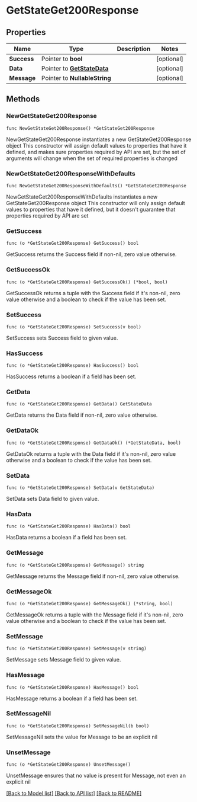 # GetStateGet200Response

## Properties

Name | Type | Description | Notes
------------ | ------------- | ------------- | -------------
**Success** | Pointer to **bool** |  | [optional] 
**Data** | Pointer to [**GetStateData**](GetStateData.md) |  | [optional] 
**Message** | Pointer to **NullableString** |  | [optional] 

## Methods

### NewGetStateGet200Response

`func NewGetStateGet200Response() *GetStateGet200Response`

NewGetStateGet200Response instantiates a new GetStateGet200Response object
This constructor will assign default values to properties that have it defined,
and makes sure properties required by API are set, but the set of arguments
will change when the set of required properties is changed

### NewGetStateGet200ResponseWithDefaults

`func NewGetStateGet200ResponseWithDefaults() *GetStateGet200Response`

NewGetStateGet200ResponseWithDefaults instantiates a new GetStateGet200Response object
This constructor will only assign default values to properties that have it defined,
but it doesn't guarantee that properties required by API are set

### GetSuccess

`func (o *GetStateGet200Response) GetSuccess() bool`

GetSuccess returns the Success field if non-nil, zero value otherwise.

### GetSuccessOk

`func (o *GetStateGet200Response) GetSuccessOk() (*bool, bool)`

GetSuccessOk returns a tuple with the Success field if it's non-nil, zero value otherwise
and a boolean to check if the value has been set.

### SetSuccess

`func (o *GetStateGet200Response) SetSuccess(v bool)`

SetSuccess sets Success field to given value.

### HasSuccess

`func (o *GetStateGet200Response) HasSuccess() bool`

HasSuccess returns a boolean if a field has been set.

### GetData

`func (o *GetStateGet200Response) GetData() GetStateData`

GetData returns the Data field if non-nil, zero value otherwise.

### GetDataOk

`func (o *GetStateGet200Response) GetDataOk() (*GetStateData, bool)`

GetDataOk returns a tuple with the Data field if it's non-nil, zero value otherwise
and a boolean to check if the value has been set.

### SetData

`func (o *GetStateGet200Response) SetData(v GetStateData)`

SetData sets Data field to given value.

### HasData

`func (o *GetStateGet200Response) HasData() bool`

HasData returns a boolean if a field has been set.

### GetMessage

`func (o *GetStateGet200Response) GetMessage() string`

GetMessage returns the Message field if non-nil, zero value otherwise.

### GetMessageOk

`func (o *GetStateGet200Response) GetMessageOk() (*string, bool)`

GetMessageOk returns a tuple with the Message field if it's non-nil, zero value otherwise
and a boolean to check if the value has been set.

### SetMessage

`func (o *GetStateGet200Response) SetMessage(v string)`

SetMessage sets Message field to given value.

### HasMessage

`func (o *GetStateGet200Response) HasMessage() bool`

HasMessage returns a boolean if a field has been set.

### SetMessageNil

`func (o *GetStateGet200Response) SetMessageNil(b bool)`

 SetMessageNil sets the value for Message to be an explicit nil

### UnsetMessage
`func (o *GetStateGet200Response) UnsetMessage()`

UnsetMessage ensures that no value is present for Message, not even an explicit nil

[[Back to Model list]](../README.md#documentation-for-models) [[Back to API list]](../README.md#documentation-for-api-endpoints) [[Back to README]](../README.md)


